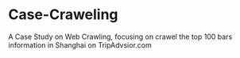 # Case-Craweling
A Case Study on Web Crawling, focusing on crawel the top 100 bars information in Shanghai on TripAdvsior.com
